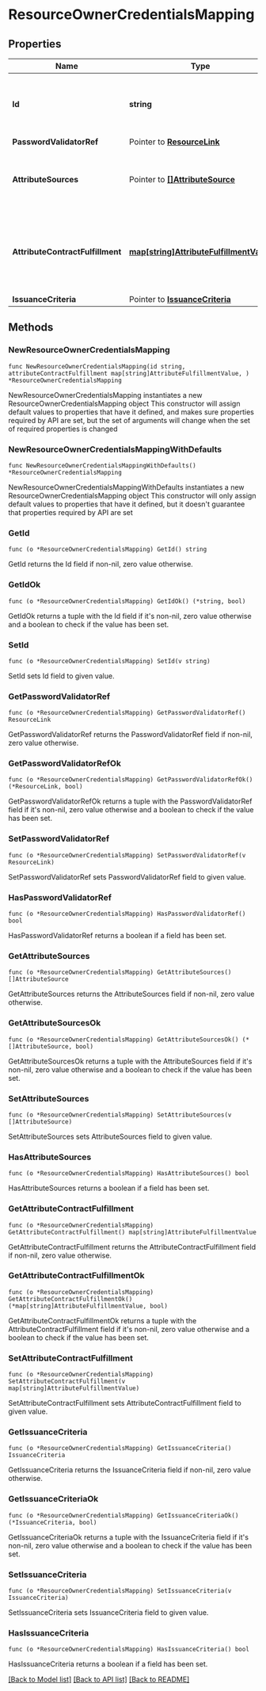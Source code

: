 # ResourceOwnerCredentialsMapping

## Properties

Name | Type | Description | Notes
------------ | ------------- | ------------- | -------------
**Id** | **string** | The ID of the Resource Owner Credentials Mapping. | 
**PasswordValidatorRef** | Pointer to [**ResourceLink**](ResourceLink.md) |  | [optional] 
**AttributeSources** | Pointer to [**[]AttributeSource**](AttributeSource.md) | A list of configured data stores to look up attributes from. | [optional] 
**AttributeContractFulfillment** | [**map[string]AttributeFulfillmentValue**](AttributeFulfillmentValue.md) | A list of mappings from attribute names to their fulfillment values. | 
**IssuanceCriteria** | Pointer to [**IssuanceCriteria**](IssuanceCriteria.md) |  | [optional] 

## Methods

### NewResourceOwnerCredentialsMapping

`func NewResourceOwnerCredentialsMapping(id string, attributeContractFulfillment map[string]AttributeFulfillmentValue, ) *ResourceOwnerCredentialsMapping`

NewResourceOwnerCredentialsMapping instantiates a new ResourceOwnerCredentialsMapping object
This constructor will assign default values to properties that have it defined,
and makes sure properties required by API are set, but the set of arguments
will change when the set of required properties is changed

### NewResourceOwnerCredentialsMappingWithDefaults

`func NewResourceOwnerCredentialsMappingWithDefaults() *ResourceOwnerCredentialsMapping`

NewResourceOwnerCredentialsMappingWithDefaults instantiates a new ResourceOwnerCredentialsMapping object
This constructor will only assign default values to properties that have it defined,
but it doesn't guarantee that properties required by API are set

### GetId

`func (o *ResourceOwnerCredentialsMapping) GetId() string`

GetId returns the Id field if non-nil, zero value otherwise.

### GetIdOk

`func (o *ResourceOwnerCredentialsMapping) GetIdOk() (*string, bool)`

GetIdOk returns a tuple with the Id field if it's non-nil, zero value otherwise
and a boolean to check if the value has been set.

### SetId

`func (o *ResourceOwnerCredentialsMapping) SetId(v string)`

SetId sets Id field to given value.


### GetPasswordValidatorRef

`func (o *ResourceOwnerCredentialsMapping) GetPasswordValidatorRef() ResourceLink`

GetPasswordValidatorRef returns the PasswordValidatorRef field if non-nil, zero value otherwise.

### GetPasswordValidatorRefOk

`func (o *ResourceOwnerCredentialsMapping) GetPasswordValidatorRefOk() (*ResourceLink, bool)`

GetPasswordValidatorRefOk returns a tuple with the PasswordValidatorRef field if it's non-nil, zero value otherwise
and a boolean to check if the value has been set.

### SetPasswordValidatorRef

`func (o *ResourceOwnerCredentialsMapping) SetPasswordValidatorRef(v ResourceLink)`

SetPasswordValidatorRef sets PasswordValidatorRef field to given value.

### HasPasswordValidatorRef

`func (o *ResourceOwnerCredentialsMapping) HasPasswordValidatorRef() bool`

HasPasswordValidatorRef returns a boolean if a field has been set.

### GetAttributeSources

`func (o *ResourceOwnerCredentialsMapping) GetAttributeSources() []AttributeSource`

GetAttributeSources returns the AttributeSources field if non-nil, zero value otherwise.

### GetAttributeSourcesOk

`func (o *ResourceOwnerCredentialsMapping) GetAttributeSourcesOk() (*[]AttributeSource, bool)`

GetAttributeSourcesOk returns a tuple with the AttributeSources field if it's non-nil, zero value otherwise
and a boolean to check if the value has been set.

### SetAttributeSources

`func (o *ResourceOwnerCredentialsMapping) SetAttributeSources(v []AttributeSource)`

SetAttributeSources sets AttributeSources field to given value.

### HasAttributeSources

`func (o *ResourceOwnerCredentialsMapping) HasAttributeSources() bool`

HasAttributeSources returns a boolean if a field has been set.

### GetAttributeContractFulfillment

`func (o *ResourceOwnerCredentialsMapping) GetAttributeContractFulfillment() map[string]AttributeFulfillmentValue`

GetAttributeContractFulfillment returns the AttributeContractFulfillment field if non-nil, zero value otherwise.

### GetAttributeContractFulfillmentOk

`func (o *ResourceOwnerCredentialsMapping) GetAttributeContractFulfillmentOk() (*map[string]AttributeFulfillmentValue, bool)`

GetAttributeContractFulfillmentOk returns a tuple with the AttributeContractFulfillment field if it's non-nil, zero value otherwise
and a boolean to check if the value has been set.

### SetAttributeContractFulfillment

`func (o *ResourceOwnerCredentialsMapping) SetAttributeContractFulfillment(v map[string]AttributeFulfillmentValue)`

SetAttributeContractFulfillment sets AttributeContractFulfillment field to given value.


### GetIssuanceCriteria

`func (o *ResourceOwnerCredentialsMapping) GetIssuanceCriteria() IssuanceCriteria`

GetIssuanceCriteria returns the IssuanceCriteria field if non-nil, zero value otherwise.

### GetIssuanceCriteriaOk

`func (o *ResourceOwnerCredentialsMapping) GetIssuanceCriteriaOk() (*IssuanceCriteria, bool)`

GetIssuanceCriteriaOk returns a tuple with the IssuanceCriteria field if it's non-nil, zero value otherwise
and a boolean to check if the value has been set.

### SetIssuanceCriteria

`func (o *ResourceOwnerCredentialsMapping) SetIssuanceCriteria(v IssuanceCriteria)`

SetIssuanceCriteria sets IssuanceCriteria field to given value.

### HasIssuanceCriteria

`func (o *ResourceOwnerCredentialsMapping) HasIssuanceCriteria() bool`

HasIssuanceCriteria returns a boolean if a field has been set.


[[Back to Model list]](../README.md#documentation-for-models) [[Back to API list]](../README.md#documentation-for-api-endpoints) [[Back to README]](../README.md)


